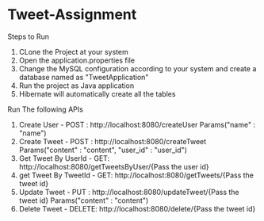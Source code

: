 # Tweet-Assignment

Steps to Run

1. CLone the Project at your system
2. Open the application.properties file
3. Change the MySQL configuration according to your system and create a database named as "TweetApplication"
4. Run the project as Java application
5. Hibernate will automatically create all the tables

Run The following APIs
1. Create User - POST : http://localhost:8080/createUser Params("name" : "name")
2. Create Tweet - POST : http://localhost:8080/createTweet Params("content" : "content", "user_id" : "user_id")
3. Get Tweet By UserId - GET: http://localhost:8080/getTweetsByUser/{Pass the user id}
4. get Tweet By TweetId - GET: http://localhost:8080/getTweets/{Pass the tweet id}
5. Update Tweet - PUT : http://localhost:8080/updateTweet/{Pass the tweet id} Params("content" : "content")
6. Delete Tweet - DELETE: http://localhost:8080/delete/{Pass the tweet id}
